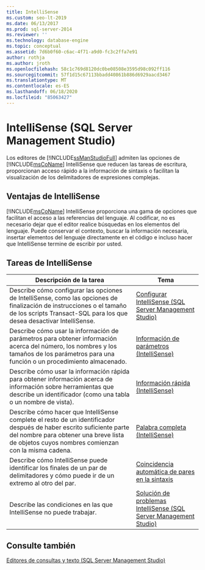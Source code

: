 ```yaml
---
title: IntelliSense
ms.custom: seo-lt-2019
ms.date: 06/13/2017
ms.prod: sql-server-2014
ms.reviewer: ''
ms.technology: database-engine
ms.topic: conceptual
ms.assetid: 7d6b0f60-c6ac-4f71-a9d0-fc3c2ffa7e91
author: rothja
ms.author: jroth
ms.openlocfilehash: 58c1c769d8120dc0be08508e3595d98c092ff116
ms.sourcegitcommit: 57f1d15c67113bbadd40861b886d6929aacd3467
ms.translationtype: MT
ms.contentlocale: es-ES
ms.lasthandoff: 06/18/2020
ms.locfileid: "85063427"
---
```

# <a name="intellisense-sql-server-management-studio"></a>IntelliSense (SQL Server Management Studio)
  Los editores de [!INCLUDE[ssManStudioFull](../../includes/ssmanstudiofull-md.md)] admiten las opciones de [!INCLUDE[msCoName](../../includes/msconame-md.md)] IntelliSense que reducen las tareas de escritura, proporcionan acceso rápido a la información de sintaxis o facilitan la visualización de los delimitadores de expresiones complejas.  
  
## <a name="benefits-of-intellisense"></a>Ventajas de IntelliSense  
 [!INCLUDE[msCoName](../../includes/msconame-md.md)] IntelliSense proporciona una gama de opciones que facilitan el acceso a las referencias del lenguaje. Al codificar, no es necesario dejar que el editor realice búsquedas en los elementos del lenguaje. Puede conservar el contexto, buscar la información necesaria, insertar elementos del lenguaje directamente en el código e incluso hacer que IntelliSense termine de escribir por usted.  
  
## <a name="intellisense-tasks"></a>Tareas de IntelliSense  
  
|Descripción de la tarea|Tema|  
|----------------------|-----------|  
|Describe cómo configurar las opciones de IntelliSense, como las opciones de finalización de instrucciones o el tamaño de los scripts Transact-SQL para los que desea desactivar IntelliSense.|[Configurar IntelliSense &#40;SQL Server Management Studio&#41;](configure-intellisense-sql-server-management-studio.md)|  
|Describe cómo usar la información de parámetros para obtener información acerca del número, los nombres y los tamaños de los parámetros para una función o un procedimiento almacenado.|[Información de parámetros &#40;IntelliSense&#41;](parameter-info-intellisense.md)|  
|Describe cómo usar la información rápida para obtener información acerca de información sobre herramientas que describe un identificador (como una tabla o un nombre de vista).|[Información rápida &#40;IntelliSense&#41;](quick-info-intellisense.md)|  
|Describe cómo hacer que IntelliSense complete el resto de un identificador después de haber escrito suficiente parte del nombre para obtener una breve lista de objetos cuyos nombres comienzan con la misma cadena.|[Palabra completa &#40;IntelliSense&#41;](complete-word-intellisense.md)|  
|Describe cómo IntelliSense puede identificar los finales de un par de delimitadores y cómo puede ir de un extremo al otro del par.|[Coincidencia automática de pares en la sintaxis](automatic-matching-of-syntax-pairs.md)|  
|Describe las condiciones en las que IntelliSense no puede trabajar.|[Solución de problemas IntelliSense (SQL Server Management Studio)](troubleshooting-intellisense.md)|  
  
## <a name="see-also"></a>Consulte también  
 [Editores de consultas y texto &#40;SQL Server Management Studio&#41;](query-and-text-editors-sql-server-management-studio.md)  
  
  
